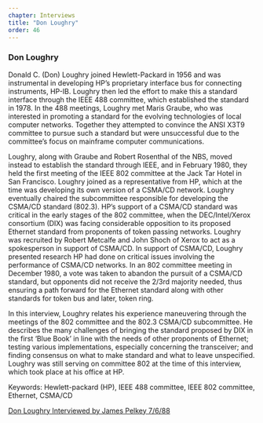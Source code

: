 ```yaml
---
chapter: Interviews
title: "Don Loughry"
order: 46
---
```


### Don Loughry

Donald C. (Don) Loughry joined Hewlett-Packard in 1956 and was instrumental in developing HP’s proprietary interface bus for connecting instruments, HP-IB. Loughry then led the effort to make this a standard interface through the IEEE 488 committee, which established the standard in 1978. In the 488 meetings, Loughry met Maris Graube, who was interested in promoting a standard for the evolving technologies of local computer networks. Together they attempted to convince the ANSI X3T9 committee to pursue such a standard but were unsuccessful due to the committee’s focus on mainframe computer communications.

Loughry, along with Graube and Robert Rosenthal of the NBS, moved instead to establish the standard through IEEE, and in February 1980, they held the first meeting of the IEEE 802 committee at the Jack Tar Hotel in San Francisco. Loughry joined as a representative from HP, which at the time was developing its own version of a CSMA/CD network. Loughry eventually chaired the subcommittee responsible for developing the CSMA/CD standard (802.3). HP’s support of a CSMA/CD standard was critical in the early stages of the 802 committee, when the DEC/Intel/Xerox consortium (DIX) was facing considerable opposition to its proposed Ethernet standard from proponents of token passing networks. Loughry was recruited by Robert Metcalfe and John Shoch of Xerox to act as a spokesperson in support of CSMA/CD. In support of CSMA/CD, Loughry presented research HP had done on critical issues involving the performance of CSMA/CD networks. In an 802 committee meeting in December 1980, a vote was taken to abandon the pursuit of a CSMA/CD standard, but opponents did not receive the 2/3rd majority needed, thus ensuring a path forward for the Ethernet standard along with other standards for token bus and later, token ring.

In this interview, Loughry relates his experience maneuvering through the meetings of the 802 committee and the 802.3 CSMA/CD subcommittee. He describes the many challenges of bringing the standard proposed by DIX in the first ‘Blue Book’ in line with the needs of other proponents of Ethernet; testing various implementations, especially concerning the transceiver; and finding consensus on what to make standard and what to leave unspecified. Loughry was still serving on committee 802 at the time of this interview, which took place at his office at HP. 

Keywords: Hewlett-packard (HP), IEEE 488 committee, IEEE 802 committee, Ethernet, CSMA/CD

[Don Loughry Interviewed by James Pelkey 7/6/88](https://archive.computerhistory.org/resources/access/text/2020/04/102792044-05-01-acc.pdf)
